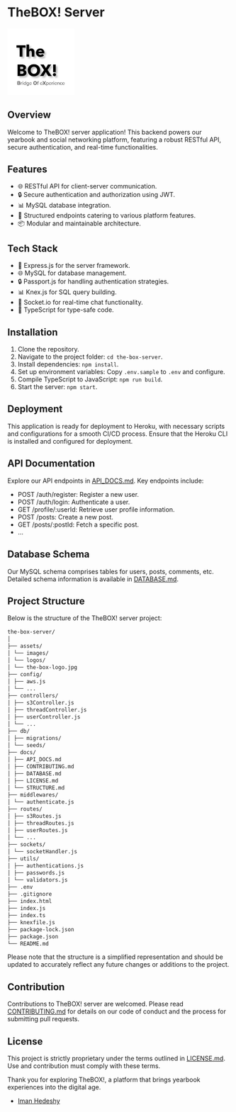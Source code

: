 # TheBOX! Server

<div align="center" style="width: 30%;">
  <img src="./assets/images/logos/the-box-logo.jpg" alt="TheBOX! Logo">
</div>

## Overview

Welcome to TheBOX! server application! This backend powers our yearbook and social networking platform, featuring a robust RESTful API, secure authentication, and real-time functionalities.

## Features

- 🌐 RESTful API for client-server communication.
- 🔒 Secure authentication and authorization using JWT.
- 📊 MySQL database integration.
- 📁 Structured endpoints catering to various platform features.
- 📦 Modular and maintainable architecture.

## Tech Stack

- 🚀 Express.js for the server framework.
- 🌐 MySQL for database management.
- 🔒 Passport.js for handling authentication strategies.
- 📊 Knex.js for SQL query building.
- 💬 Socket.io for real-time chat functionality.
- 🌟 TypeScript for type-safe code.

## Installation

1. Clone the repository.
2. Navigate to the project folder: `cd the-box-server`.
3. Install dependencies: `npm install`.
4. Set up environment variables: Copy `.env.sample` to `.env` and configure.
5. Compile TypeScript to JavaScript: `npm run build`.
6. Start the server: `npm start`.

## Deployment

This application is ready for deployment to Heroku, with necessary scripts and configurations for a smooth CI/CD process. Ensure that the Heroku CLI is installed and configured for deployment.

## API Documentation

Explore our API endpoints in [API_DOCS.md](./docs/API_DOCS.md). Key endpoints include:

- POST /auth/register: Register a new user.
- POST /auth/login: Authenticate a user.
- GET /profile/:userId: Retrieve user profile information.
- POST /posts: Create a new post.
- GET /posts/:postId: Fetch a specific post.
- ...

## Database Schema

Our MySQL schema comprises tables for users, posts, comments, etc. Detailed schema information is available in [DATABASE.md](./docs/DATABASE.md).

## Project Structure

Below is the structure of the TheBOX! server project:

```
the-box-server/
│
├── assets/
│ └── images/
│ └── logos/
│ └── the-box-logo.jpg
├── config/
│ ├── aws.js
│ └── ...
├── controllers/
│ ├── s3Controller.js
│ ├── threadController.js
│ ├── userController.js
│ └── ...
├── db/
│ ├── migrations/
│ └── seeds/
├── docs/
│ ├── API_DOCS.md
│ ├── CONTRIBUTING.md
│ ├── DATABASE.md
│ ├── LICENSE.md
│ └── STRUCTURE.md
├── middlewares/
│ └── authenticate.js
├── routes/
│ ├── s3Routes.js
│ ├── threadRoutes.js
│ ├── userRoutes.js
│ └── ...
├── sockets/
│ └── socketHandler.js
├── utils/
│ ├── authentications.js
│ ├── passwords.js
│ └── validators.js
├── .env
├── .gitignore
├── index.html
├── index.js
├── index.ts
├── knexfile.js
├── package-lock.json
├── package.json
└── README.md
```


Please note that the structure is a simplified representation and should be updated to accurately reflect any future changes or additions to the project.

## Contribution

Contributions to TheBOX! server are welcomed. Please read [CONTRIBUTING.md](./docs/CONTRIBUTING.md) for details on our code of conduct and the process for submitting pull requests.

## License

This project is strictly proprietary under the terms outlined in [LICENSE.md](./docs/LICENSE.md). Use and contribution must comply with these terms.

Thank you for exploring TheBOX!, a platform that brings yearbook experiences into the digital age.

- [Iman Hedeshy](https://github.com/imanhedeshy)